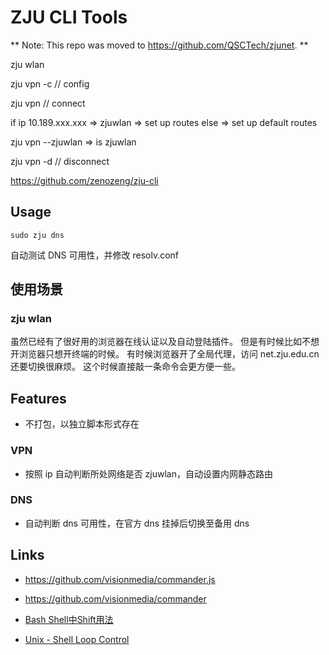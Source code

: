 # ZJU CLI Tools

** Note: This repo was moved to https://github.com/QSCTech/zjunet. **

zju wlan

zju vpn -c // config

zju vpn // connect

if ip 10.189.xxx.xxx => zjuwlan => set up routes
else => set up default routes

zju vpn --zjuwlan => is zjuwlan

zju vpn -d // disconnect

https://github.com/zenozeng/zju-cli

## Usage

```
sudo zju dns
```
自动测试 DNS 可用性，并修改 resolv.conf

## 使用场景

### zju wlan

虽然已经有了很好用的浏览器在线认证以及自动登陆插件。
但是有时候比如不想开浏览器只想开终端的时候。
有时候浏览器开了全局代理，访问 net.zju.edu.cn 还要切换很麻烦。
这个时候直接敲一条命令会更方便一些。

## Features

- 不打包，以独立脚本形式存在

### VPN

- 按照 ip 自动判断所处网络是否 zjuwlan，自动设置内网静态路由

### DNS

- 自动判断 dns 可用性，在官方 dns 挂掉后切换至备用 dns

## Links

- https://github.com/visionmedia/commander.js

- https://github.com/visionmedia/commander

- [Bash Shell中Shift用法](http://www.chengyongxu.com/blog/bash-shell%E4%B8%ADshift%E7%94%A8%E6%B3%95/)

- [Unix - Shell Loop Control](http://www.tutorialspoint.com/unix/unix-loop-control.htm)
